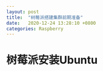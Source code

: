 ```yaml
---
layout: post
title:  "树莓派搭建集群前期准备"
date:   2020-12-24 13:28:10 +0800
categories: Raspberry
---
```


# 树莓派安装Ubuntu
